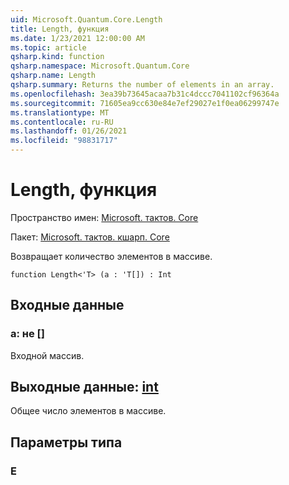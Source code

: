 ```yaml
---
uid: Microsoft.Quantum.Core.Length
title: Length, функция
ms.date: 1/23/2021 12:00:00 AM
ms.topic: article
qsharp.kind: function
qsharp.namespace: Microsoft.Quantum.Core
qsharp.name: Length
qsharp.summary: Returns the number of elements in an array.
ms.openlocfilehash: 3ea39b73645acaa7b31c4dccc7041102cf96364a
ms.sourcegitcommit: 71605ea9cc630e84e7ef29027e1f0ea06299747e
ms.translationtype: MT
ms.contentlocale: ru-RU
ms.lasthandoff: 01/26/2021
ms.locfileid: "98831717"
---
```

# <a name="length-function"></a>Length, функция

Пространство имен: [Microsoft. тактов. Core](xref:Microsoft.Quantum.Core)

Пакет: [Microsoft. тактов. кшарп. Core](https://nuget.org/packages/Microsoft.Quantum.QSharp.Core)


Возвращает количество элементов в массиве.

```qsharp
function Length<'T> (a : 'T[]) : Int
```


## <a name="input"></a>Входные данные

### <a name="a--t"></a>a: не []

Входной массив.



## <a name="output--int"></a>Выходные данные: [int](xref:microsoft.quantum.lang-ref.int)

Общее число элементов в массиве.

## <a name="type-parameters"></a>Параметры типа

### <a name="t"></a>Е

